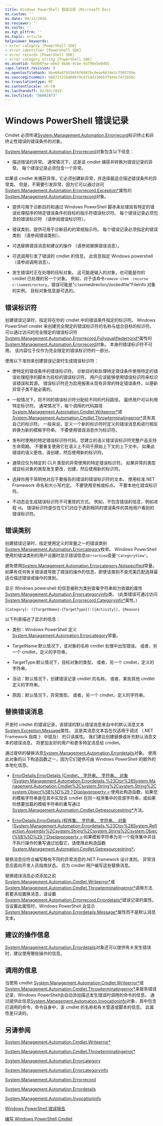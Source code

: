 ```yaml
---
title: Windows PowerShell 错误记录 |Microsoft Docs
ms.custom: ''
ms.date: 09/13/2016
ms.reviewer: ''
ms.suite: ''
ms.tgt_pltfrm: ''
ms.topic: article
helpviewer_keywords:
- error category [PowerShell SDK]
- error identifier [PowerShell SDK]
- error records [PowerShell SDK]
- error category string [PowerShell SDK]
ms.assetid: bdd66fea-eb63-4bb6-9cbe-9a799e5e0db5
caps.latest.revision: 9
ms.openlocfilehash: bbe04a8fb556f0f6807bc0eae6634e3cf505759e
ms.sourcegitcommit: b6871f21bd666f9cd71dd336bb3f844cf472b56c
ms.translationtype: MT
ms.contentlocale: zh-CN
ms.lasthandoff: 02/03/2019
ms.locfileid: "56861973"
---
```

# <a name="windows-powershell-error-records"></a>Windows PowerShell 错误记录

Cmdlet 必须传递[System.Management.Automation.Errorrecord](/dotnet/api/System.Management.Automation.ErrorRecord)标识终止和非终止性错误的错误条件的对象。

[System.Management.Automation.Errorrecord](/dotnet/api/System.Management.Automation.ErrorRecord)对象包含以下信息：

- 描述错误的异常。 通常情况下，这是该 cmdlet 捕获并转换为错误记录的异常。 每个错误记录必须包含一个异常。

如果该 cmdlet 未捕获异常，它必须创建新异常，并选择最适合描述错误条件的异常类。 但是，不需要引发异常，因为它可以通过访问[System.Management.Automation.Errorrecord.Exception*](/dotnet/api/System.Management.Automation.ErrorRecord.Exception)属性的[System.Management.Automation.Errorrecord](/dotnet/api/System.Management.Automation.ErrorRecord)对象。

- 提供可用于诊断目的和通过 Windows PowerShell 脚本来处理具有特定的错误处理程序的特定错误条件的目标的指示符错误标识符。 每个错误记录必须包含的错误标识符 （请参阅错误标识符）。

- 错误类别，提供可用于诊断目的的常规指示符。 每个错误记录必须指定的错误类别 （请参阅错误类别）。

- 可选替换错误消息和建议的操作 （请参阅替换错误消息）。

- 可选调用引发了错误的 cmdlet 的信息。 此信息指定 Windows powershell （请参阅调用消息）。

- 发生错误时正在处理的目标对象。 这可能是输入的对象，也可能是你的 cmdlet 已处理的另一个对象。 例如，对于该命令`remove-item -recurse c:\somedirectory`，错误可能是"c:\somedirectory\lockedfile"FileInfo 对象的实例。 目标对象信息是可选的。

## <a name="error-identifier"></a>错误标识符

创建错误记录时，指定将在你的 cmdlet 中的错误条件指定的标识符。 Windows PowerShell cmdlet 来创建完全限定的错误标识符的名称与组合目标的标识符。 可以通过访问的完全限定的错误标识符[System.Management.Automation.Errorrecord.Fullyqualifiederrorid*](/dotnet/api/System.Management.Automation.ErrorRecord.FullyQualifiedErrorId)属性的[System.Management.Automation.Errorrecord](/dotnet/api/System.Management.Automation.ErrorRecord)对象。 本身的错误标识符不可用。 该内容位于仅作为完全限定的错误标识符的一部分。

使用以下准则来创建错误记录时生成错误标识符：

- 使特定的错误条件的错误标识符。 诊断目的和处理特定错误条件使用特定的错误处理程序的脚本为目标的错误标识符。 用户应该能够使用错误标识符来标识该错误和其源。 错误标识符还为启用报表从现有异常的特定错误条件，以便新异常子类不是必需的。

- 一般情况下，将不同的错误标识符分配给不同的代码路径。 最终用户可以利用特定标识符。 通常情况下，每个调用的代码路径[System.Management.Automation.Cmdlet.Writeerror*](/dotnet/api/System.Management.Automation.Cmdlet.WriteError)或[System.Management.Automation.Cmdlet.Throwterminatingerror*](/dotnet/api/System.Management.Automation.Cmdlet.ThrowTerminatingError)具有其自己的标识符。 一般来说，定义一个新的标识符时定义的错误消息和进行相反转换为新的模板字符串。 不要使用错误消息作为标识符。

- 发布时使用的特定错误标识符代码，您建立的语义错误该标识符完整产品支持生命周期。 不要重复使用它在语义上不同于原始上下文的上下文中。 如果此错误的语义更改，请创建，然后使用新的标识符。

- 通常应仅为特定的 CLR 类型的异常使用的特定错误标识符。 如果异常的类型或目标对象的类型发生更改，创建，然后使用新的标识符。

- 选择你用于简明地对应于要报告的错误的错误标识符的文本。 使用标准.NET Framework 命名和大小写约定。 不要使用空格或标点。 不要本地化错误标识符。

- 不动态会生成错误标识符不可重现的方式。 例如，不包含错误的信息，例如进程 id。 错误标识符是仅在它们对应于遇到相同的错误条件的其他用户看到的错误标识符。

## <a name="error-category"></a>错误类别

创建错误记录时，指定使用定义的常量之一的错误类别[System.Management.Automation.Errorcategory](/dotnet/api/System.Management.Automation.ErrorCategory)枚举。 Windows PowerShell 使用的错误类别的用户设置时显示错误信息`$ErrorView`变量`"CategoryView"`。

避免使用[System.Management.Automation.Errorcategory.Notspecified](/dotnet/api/System.Management.Automation.ErrorCategory.NotSpecified)常量。 如果有任何有关错误或导致了错误的操作的信息，即使该类别不是完美匹配选择最适合描述错误或操作的类别。

显示 Windows powershell 的信息被称为类别查看字符串和为依据的属性[System.Management.Automation.Errorcategoryinfo](/dotnet/api/System.Management.Automation.ErrorCategoryInfo)类。 (此类错误可通过访问[System.Management.Automation.Errorrecord.Categoryinfo*](/dotnet/api/System.Management.Automation.ErrorRecord.CategoryInfo)属性。)

```
{Category}: ({TargetName}:{TargetType}):[{Activity}], {Reason}
```

以下列表描述了显示的信息：

- 类别：Windows PowerShell 定义[System.Management.Automation.Errorcategory](/dotnet/api/System.Management.Automation.ErrorCategory)常量。

- TargetName:默认情况下，该对象的名称 cmdlet 处理中出现错误。 或者，另一个 cmdlet，定义的字符串。

- TargetType:默认情况下，目标对象的类型。 或者，另一个 cmdlet，定义的字符串。

- 活动：默认情况下，创建错误记录 cmdlet 的名称。 或者，某些其他 cmdlet 定义的字符串。

- 原因：默认情况下，异常类型。 或者，另一个 cmdlet，定义的字符串。

## <a name="replacement-error-message"></a>替换错误消息

开发时 cmdlet 的错误记录，该错误的默认错误消息来自中的默认消息文本[System.Exception.Message](/dotnet/api/System.Exception.Message)属性。 这是其消息文本旨在仅适用于调试 （.NET Framework 指南 》 中提及） 的只读属性。 我们建议创建替换或补充默认消息文本的错误消息。 将更加友好的用户和更多特定消息给 cmdlet。

通过提供的替换消息[System.Management.Automation.Errordetails](/dotnet/api/System.Management.Automation.ErrorDetails)对象。 使用此对象的以下构造函数之一，因为它们提供可由 Windows PowerShell 的额外的本地化信息。

- [ErrorDetails.ErrorDetails (Cmdlet、 字符串、 字符串、 对象\[System.Management.Automation.Errordetails.%23Ctor%28System.Management.Automation.Cmdlet%2Csystem.String%2Csystem.String%2Csystem.Object%5B%5D%29？Displayproperty =](/dotnet/api/System.Management.Automation.ErrorDetails.%23ctor%28System.Management.Automation.Cmdlet%2CSystem.String%2CSystem.String%2CSystem.Object%5B%5D%29):使用此构造函数，如果您的模板字符串是在其中实现该 cmdlet 在同一程序集中的资源字符串，或如果你想要加载的模板字符串的重写通过[System.Management.Automation.Cmdlet.Getresourcestring*](/dotnet/api/System.Management.Automation.Cmdlet.GetResourceString)方法。

- [ErrorDetails.ErrorDetails (程序集、 字符串、 字符串、 对象\[System.Management.Automation.Errordetails.%23Ctor%28System.Reflection.Assembly%2Csystem.String%2Csystem.String%2Csystem.Object%5B%5D%29？Displayproperty =](/dotnet/api/System.Management.Automation.ErrorDetails.%23ctor%28System.Reflection.Assembly%2CSystem.String%2CSystem.String%2CSystem.Object%5B%5D%29):如果模板字符串为另一个程序集中并且不执行操作的重写通过加载它，请使用此构造函数[System.Management.Automation.Cmdlet.Getresourcestring*](/dotnet/api/System.Management.Automation.Cmdlet.GetResourceString)。

替换消息应符合编写略有不同的异常消息的.NET Framework 设计准则。 异常消息应面向开发人员指南状态。 应为 cmdlet 用户编写这些替换消息。

替换错误消息必须添加之前[System.Management.Automation.Cmdlet.Writeerror*](/dotnet/api/System.Management.Automation.Cmdlet.WriteError)或[System.Management.Automation.Cmdlet.Throwterminatingerror*](/dotnet/api/System.Management.Automation.Cmdlet.ThrowTerminatingError)调用方法. 若要添加置换消息，请设置[System.Management.Automation.Errorrecord.Errordetails*](/dotnet/api/System.Management.Automation.ErrorRecord.ErrorDetails)错误记录的属性。 当设置此属性时，Windows PowerShell 会显示[System.Management.Automation.Errordetails.Message*](/dotnet/api/System.Management.Automation.ErrorDetails.Message)属性而不是默认消息文本。

## <a name="recommended-action-information"></a>建议的操作信息

[System.Management.Automation.Errordetails](/dotnet/api/System.Management.Automation.ErrorDetails)对象还可以提供有关发生错误时，建议使用哪些操作的信息。

## <a name="invocation-information"></a>调用的信息

当使用 cmdlet [System.Management.Automation.Cmdlet.Writeerror*](/dotnet/api/System.Management.Automation.Cmdlet.WriteError)或[System.Management.Automation.Cmdlet.Throwterminatingerror*](/dotnet/api/System.Management.Automation.Cmdlet.ThrowTerminatingError)来报告错误记录，Windows PowerShell会自动添加描述发生错误时调用的命令的信息。 通过提供此信息[System.Management.Automation.Invocationinfo](/dotnet/api/System.Management.Automation.InvocationInfo)对象，其中包含已调用的命令，命令自身中，该 cmdlet 的名称和有关管道或脚本的信息。 此属性是只读的。

## <a name="see-also"></a>另请参阅

[System.Management.Automation.Cmdlet.Writeerror*](/dotnet/api/System.Management.Automation.Cmdlet.WriteError)

[System.Management.Automation.Cmdlet.Throwterminatingerror*](/dotnet/api/System.Management.Automation.Cmdlet.ThrowTerminatingError)

[System.Management.Automation.Errorcategory](/dotnet/api/System.Management.Automation.ErrorCategory)

[System.Management.Automation.Errorcategoryinfo](/dotnet/api/System.Management.Automation.ErrorCategoryInfo)

[System.Management.Automation.Errorrecord](/dotnet/api/System.Management.Automation.ErrorRecord)

[System.Management.Automation.Errordetails](/dotnet/api/System.Management.Automation.ErrorDetails)

[System.Management.Automation.Invocationinfo](/dotnet/api/System.Management.Automation.InvocationInfo)

[Windows PowerShell 错误报告](./error-reporting-concepts.md)

[编写 Windows PowerShell Cmdlet](./writing-a-windows-powershell-cmdlet.md)
